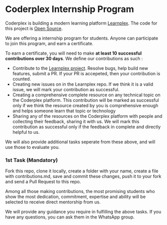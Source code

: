 # Coderplex Internship Program
Coderplex is building a modern learning platform [Learnplex](https://coderplex.in). The code for this project is [Open Source](https://github.com/coderplex/learnplex).

We are offering a internship program for students. Anyone can participate to join this program, and earn a certificate. 

To earn a certificate, you will need to make **at least 10 successful contributions over 30 days**. We define our contributions as such : 
- Contribute to the [Learnplex project](https://github.com/coderplex/learnplex). Resolve bugs, help build new features, submit a PR. If your PR is accepeted, then your contribution is counted. 
- Creating new issues on in the Learnplex repo. If we think it is a valid issue, we will mark your contribution as successful.
- Creating a comprehensive complete resource on any technical topic on the Coderplex platform. This contribution will be marked as successful only if we think the resource created by you is comprehensive enough and helps someone learn that topic or technology 
- Sharing any of the resources on the Coderplex platform with people and collecting their feedback, sharing it with us. We will mark this contribution as successful only if the feedback in complete and directly helpful to us. 

We will also provide additional tasks seperate from these above, and will use those to evaluate you. 

### 1st Task (Mandatory)
Fork this repo, clone it locally, create a folder with your name, create a file with contributions.md, save and commit these changes, push it to your fork and send a Pull Request to this repo.  

Among all those making contributions, the most promising students who show the most dedication, commitment, expertise and ability will be selected to receive direct mentorship from us. 

We will provide any guidance you require in fulfilling the above tasks. If you have any questions, you can ask them in the WhatsApp group. 
